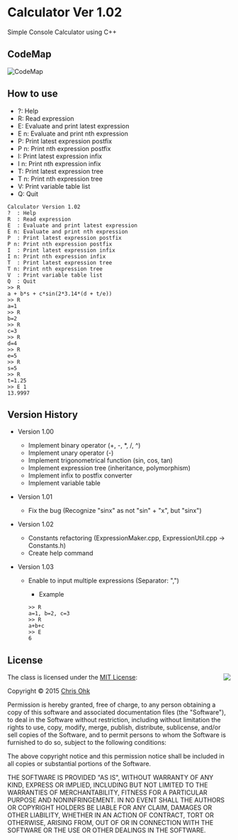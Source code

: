 # Calculator Ver 1.02

Simple Console Calculator using C++

## CodeMap

![CodeMap](https://github.com/utilForever/Calculator/blob/master/CodeMap.png)

## How to use

- ?: Help
- R: Read expression
- E: Evaluate and print latest expression
- E n: Evaluate and print nth expression
- P: Print latest expression postfix
- P n: Print nth expression postfix
- I: Print latest expression infix
- I n: Print nth expression infix
- T: Print latest expression tree
- T n: Print nth expression tree
- V: Print variable table list
- Q: Quit 

```
Calculator Version 1.02
?  : Help
R  : Read expression
E  : Evaluate and print latest expression
E n: Evaluate and print nth expression
P  : Print latest expression postfix
P n: Print nth expression postfix
I  : Print latest expression infix
I n: Print nth expression infix
T  : Print latest expression tree
T n: Print nth expression tree
V  : Print variable table list
Q  : Quit
>> R
a + b*s + c*sin(2*3.14*(d + t/e))
>> R
a=1
>> R
b=2
>> R
c=3
>> R
d=4
>> R
e=5
>> R
s=5
>> R
t=1.25
>> E 1
13.9997
```

## Version History

- Version 1.00

    - Implement binary operator (+, -, *, /, ^)
    - Implement unary operator (-)
    - Implement trigonometrical function (sin, cos, tan)
    - Implement expression tree (inheritance, polymorphism)
    - Implement infix to postfix converter
    - Implement variable table

- Version 1.01

    - Fix the bug (Recognize "sinx" as not "sin" + "x", but "sinx")
    
- Version 1.02
    
    - Constants refactoring (ExpressionMaker.cpp, ExpressionUtil.cpp → Constants.h)
    - Create help command
    
- Version 1.03

    - Enable to input multiple expressions (Separator: ",")
        
        - Example     
        ```
        >> R
        a=1, b=2, c=3
        >> R
        a+b+c
        >> E
        6
        ```

## License

<img align="right" src="http://opensource.org/trademarks/opensource/OSI-Approved-License-100x137.png">

The class is licensed under the [MIT License](http://opensource.org/licenses/MIT):

Copyright &copy; 2015 [Chris Ohk](http://www.github.com/utiLForever)

Permission is hereby granted, free of charge, to any person obtaining a copy of this software and associated documentation files (the "Software"), to deal in the Software without restriction, including without limitation the rights to use, copy, modify, merge, publish, distribute, sublicense, and/or sell copies of the Software, and to permit persons to whom the Software is furnished to do so, subject to the following conditions:

The above copyright notice and this permission notice shall be included in all copies or substantial portions of the Software.

THE SOFTWARE IS PROVIDED "AS IS", WITHOUT WARRANTY OF ANY KIND, EXPRESS OR IMPLIED, INCLUDING BUT NOT LIMITED TO THE WARRANTIES OF MERCHANTABILITY, FITNESS FOR A PARTICULAR PURPOSE AND NONINFRINGEMENT. IN NO EVENT SHALL THE AUTHORS OR COPYRIGHT HOLDERS BE LIABLE FOR ANY CLAIM, DAMAGES OR OTHER LIABILITY, WHETHER IN AN ACTION OF CONTRACT, TORT OR OTHERWISE, ARISING FROM, OUT OF OR IN CONNECTION WITH THE SOFTWARE OR THE USE OR OTHER DEALINGS IN THE SOFTWARE.